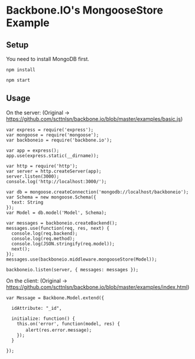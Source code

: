 Backbone.IO's MongooseStore Example
=================================

Setup
-----
You need to install MongoDB first. 

    npm install

    npm start

Usage
-----

On the server: (Original -> https://github.com/scttnlsn/backbone.io/blob/master/examples/basic.js)

	var express = require('express');
	var mongoose = require('mongoose');
	var backboneio = require('backbone.io');

	var app = express();
	app.use(express.static(__dirname));

	var http = require('http');
	var server = http.createServer(app);
	server.listen(3000);
	console.log('http://localhost:3000/');

	var db = mongoose.createConnection('mongodb://localhost/backboneio');
	var Schema = new mongoose.Schema({
	  text: String
	});
	var Model = db.model('Model', Schema);

	var messages = backboneio.createBackend();
	messages.use(function(req, res, next) {
	  console.log(req.backend);
	  console.log(req.method);
	  console.log(JSON.stringify(req.model));
	  next();
	});
	messages.use(backboneio.middleware.mongooseStore(Model));

	backboneio.listen(server, { messages: messages });



On the client: (Original -> https://github.com/scttnlsn/backbone.io/blob/master/examples/index.html)

	var Message = Backbone.Model.extend({

	  idAttribute: "_id",

	  initialize: function() {
	    this.on('error', function(model, res) {
	    　　alert(res.error.message);
	    });
	  }

	});
